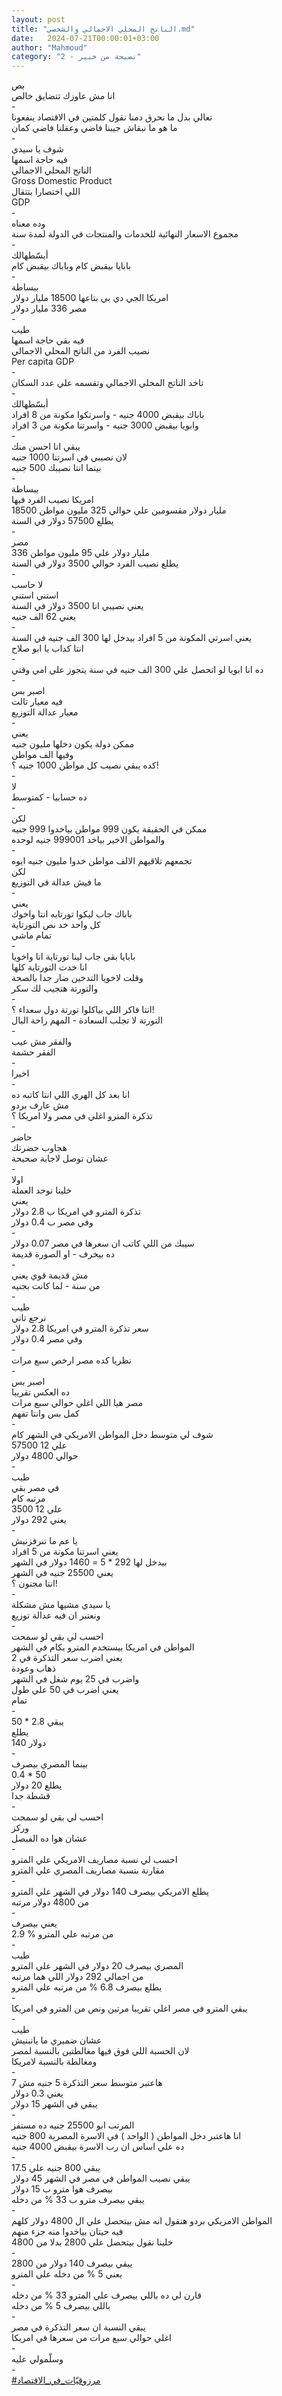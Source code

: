 ```yaml
---
layout: post
title: "الناتج المحلي الاجمالي والشخصي.md"
date:   2024-07-21T00:00:01+03:00
author: "Mahmoud"
category: "2 - نصيحة من خبير"
---
```

بص\
انا مش عاوزك تتضايق خالص\
-\
تعالي بدل ما نحرق دمنا نقول كلمتين في الاقتصاد
ينفعونا\
ما هو ما نبقاش جيبنا فاضي وعقلنا فاضي كمان\
-\
شوف يا سيدي\
فيه حاجة اسمها\
الناتج المحلي الاجمالي\
Gross Domestic Product\
اللي اختصارا بتتقال\
GDP\
-\
وده معناه\
مجموع الاسعار النهائية للخدمات والمنتجات في الدولة لمدة
سنة\
-\
أبسّطهالك\
بابايا بيقبض كام وباباك بيقبض كام\
-\
ببساطة\
امريكا الجي دي بي بتاعها 18500 مليار دولار\
مصر 336 مليار دولار\
-\
طيب\
فيه بقي حاجة اسمها\
نصيب الفرد من الناتج المحلي الاجمالي\
Per capita GDP\
-\
تاخد الناتج المحلي الاجمالي وتقسمه علي عدد
السكان\
-\
أبسّطهالك\
باباك بيقبض 4000 جنيه - واسرتكوا مكونة من 8
افراد\
وابويا بيقبض 3000 جنيه - واسرتنا مكونة من 3
افراد\
-\
يبقي انا احسن منك\
لان نصيبي في اسرتنا 1000 جنيه\
بينما انتا نصيبك 500 جنيه\
-\
ببساطة\
امريكا نصيب الفرد فيها\
18500 مليار دولار مقسومين علي حوالي 325 مليون
مواطن\
يطلع 57500 دولار في السنة\
-\
مصر\
336 مليار دولار علي 95 مليون مواطن\
يطلع نصيب الفرد حوالي 3500 دولار في السنة\
-\
لا حاسب\
استني استني\
يعني نصيبي انا 3500 دولار في السنة\
يعني 62 الف جنيه\
-\
يعني اسرتي المكونة من 5 افراد بيدخل لها 300 الف جنيه في
السنة\
انتا كداب يا ابو صلاح\
-\
ده انا ابويا لو اتحصل علي 300 الف جنيه في سنة يتجوز علي
امي وقتي\
-\
اصبر بس\
فيه معيار تالت\
معيار عدالة التوزيع\
-\
يعني\
ممكن دولة يكون دخلها مليون جنيه\
وفيها الف مواطن\
كده يبقي نصيب كل مواطن 1000 جنيه ؟!\
-\
لا\
ده حسابيا - كمتوسط\
-\
لكن\
ممكن في الحقيقة يكون 999 مواطن بياخدوا 999 جنيه\
والمواطن الاخير بياخد 999001 جنيه لوحده\
-\
تجمعهم تلاقيهم الالف مواطن خدوا مليون جنيه ايوه\
لكن\
ما فيش عدالة في التوزيع\
-\
يعني\
باباك جاب ليكوا تورتايه انتا واخوك\
كل واحد خد نص التورتاية\
تمام ماشي\
-\
بابايا بقي جاب لينا تورتاية انا واخويا\
انا خدت التورتاية كلها\
وقلت لاخويا التدخين ضار جدا بالصحة\
والتورتة هتجيب لك سكر\
-\
انتا فاكر اللي بياكلوا تورتة دول سعداء ؟!\
التورتة لا تجلب السعادة - المهم راحة البال\
-\
والفقر مش عيب\
الفقر حشمة\
-\
اخيرا\
-\
انا بعد كل الهري اللي انتا كاتبه ده\
مش عارف بردو\
تذكرة المترو اغلي في مصر ولا امريكا ؟\
-\
حاضر\
هجاوب حضرتك\
عشان توصل لاجابة صحيحة\
-\
اولا\
خلينا نوحد العملة\
يعني\
تذكرة المترو في امريكا ب 2.8 دولار\
وفي مصر ب 0.4 دولار\
-\
سيبك من اللي كاتب ان سعرها في مصر 0.07 دولار\
ده بيخرف - او الصورة قديمة\
-\
مش قديمة قوي يعني\
من سنة - لما كانت بجنيه\
-\
طيب\
نرجع تاني\
سعر تذكرة المترو في امريكا 2.8 دولار\
وفي مصر 0.4 دولار\
-\
نظريا كده مصر ارخص سبع مرات\
-\
اصبر بس\
ده العكس تقريبا\
مصر هيا اللي اغلي حوالي سبع مرات\
كمل بس وانتا تفهم\
-\
شوف لي متوسط دخل المواطن الامريكي في الشهر كام\
57500 علي 12\
حوالي 4800 دولار\
-\
طيب\
في مصر بقي\
مرتبه كام\
3500 علي 12\
يعني 292 دولار\
-\
يا عم ما تنرفزنيش\
يعني اسرتنا مكونة من 5 افراد\
بيدخل لها 292 \* 5 = 1460 دولار في الشهر\
يعني 25500 جنيه في الشهر\
انتا مجنون ؟!\
-\
يا سيدي مشيها مش مشكلة\
ونعتبر ان فيه عدالة توزيع\
-\
احسب لي بقي لو سمحت\
المواطن في امريكا بيستخدم المترو بكام في الشهر\
يعني اضرب سعر التذكرة في 2\
ذهاب وعودة\
واضرب في 25 يوم شغل في الشهر\
يعني اضرب في 50 علي طول\
تمام\
-\
يبقي 2.8 \* 50\
يطلع\
140 دولار\
-\
بينما المصري بيصرف\
0.4 \* 50\
يطلع 20 دولار\
قشطة جدا\
-\
احسب لي بقي لو سمحت\
وركز\
عشان هوا ده الفيصل\
-\
احسب لي نسبة مصاريف الامريكي علي المترو\
مقارنة بنسبة مصاريف المصري علي المترو\
-\
يطلع الامريكي بيصرف 140 دولار في الشهر علي
المترو\
من 4800 دولار مرتبه\
-\
يعني بيصرف\
2.9 % من مرتبه علي المترو\
-\
طيب\
المصري بيصرف 20 دولار في الشهر علي المترو\
من اجمالي 292 دولار اللي هما مرتبه\
يطلع بيصرف 6.8 % من مرتبه علي المترو\
-\
يبقي المترو في مصر اغلي تقريبا مرتين ونص من المترو في
امريكا\
-\
طيب\
عشان ضميري ما يانبنيش\
لان الحسبة اللي فوق فيها مغالطتين بالنسبة لمصر\
ومغالطة بالنسبة لامريكا\
-\
هاعتبر متوسط سعر التذكرة 5 جنيه مش 7\
يعني 0.3 دولار\
يبقي في الشهر 15 دولار\
-\
المرتب ابو 25500 جنيه ده مستفز\
انا هاعتبر دخل المواطن ( الواحد ) في الاسرة المصرية 800
جنيه\
ده علي اساس ان رب الاسرة بيقبض 4000 جنيه\
-\
يبقي 800 جنيه علي 17.5\
يبقي نصيب المواطن في مصر في الشهر 45 دولار\
بيصرف هوا مترو ب 15 دولار\
يبقي بيصرف مترو ب 33 % من دخله\
-\
المواطن الامريكي بردو هنقول انه مش بيتحصل علي ال 4800
دولار كلهم\
فيه حيتان بياخدوا منه جزء منهم\
خلينا نقول بيتحصل علي 2800 بدلا من 4800\
-\
يبقي بيصرف 140 دولار من 2800\
يعني 5 % من دخله علي المترو\
-\
قارن لي ده باللي بيصرف علي المترو 33 % من دخله\
باللي بيصرف 5 % من دخله\
-\
يبقي النسبة ان سعر التذكرة في مصر\
اغلي حوالي سبع مرات من سعرها في امريكا\
-\
وسلّمولي عليه\
-\
[<u>\#مرزوقيّات_في_الاقتصاد</u>](https://www.facebook.com/hashtag/مرزوقيّات_في_الاقتصاد?source=feed_text)

